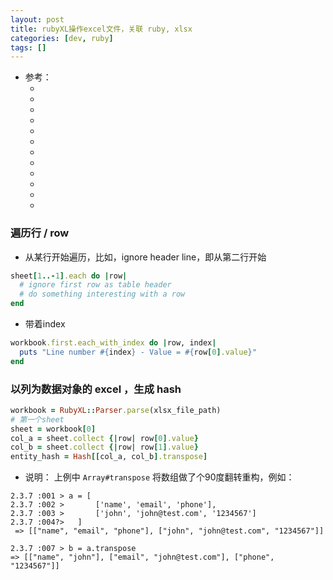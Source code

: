 ```yaml
---
layout: post
title: rubyXL操作excel文件，关联 ruby, xlsx
categories: [dev, ruby]
tags: []
---
```


* 参考： 
  * []()
  * []()
  * []()
  * []()
  * []()
  * []()
  * []()
  * []()
  * []()
  * []()
  * []()
  * []()


### 遍历行 / row

* 从某行开始遍历，比如，ignore header line，即从第二行开始

~~~ruby
sheet[1..-1].each do |row|
  # ignore first row as table header
  # do something interesting with a row
end
~~~

* 带着index
~~~ruby
workbook.first.each_with_index do |row, index|
  puts "Line number #{index} - Value = #{row[0].value}"
end
~~~


### 以列为数据对象的 excel ，生成 hash

~~~ruby
workbook = RubyXL::Parser.parse(xlsx_file_path)
# 第一个sheet
sheet = workbook[0]
col_a = sheet.collect {|row| row[0].value}
col_b = sheet.collect {|row| row[1].value}
entity_hash = Hash[[col_a, col_b].transpose]
~~~

* 说明： 上例中 `Array#transpose` 将数组做了个90度翻转重构，例如： 

~~~
2.3.7 :001 > a = [
2.3.7 :002 >       ['name', 'email', 'phone'],
2.3.7 :003 >       ['john', 'john@test.com', '1234567']
2.3.7 :004?>   ] 
 => [["name", "email", "phone"], ["john", "john@test.com", "1234567"]] 

2.3.7 :007 > b = a.transpose
=> [["name", "john"], ["email", "john@test.com"], ["phone", "1234567"]]
~~~


















































